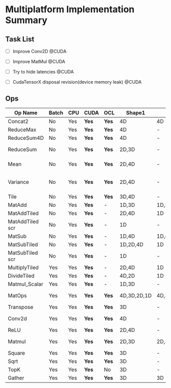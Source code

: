 # Multiplatform Implementation Summary

## Task List
- [ ] Improve Conv2D @CUDA
- [ ] Improve MatMul @CUDA
- [ ] Try to hide latencies @CUDA
- [ ] CudaTensorX disposal revision(device memory leak) @CUDA


## Ops
Op Name        | Batch | CPU  | CUDA  | OCL  |Shape1    | Shape2| Combinations                  | Sett1         |Val1   |Sett2      |Val2   | Notes|
---            | ---   | ---  | ---   | ---  | ---      | ---   | --------------------          | ---           | ---   | ---       | ---   |  --- |
Concat2        |     No|Yes   |**Yes**|**Yes**|4D        |4D     |-                              |Concat2        |3      |           |-      |--
ReduceMax      |     No|Yes   |**Yes**|**Yes**|4D        |-      |-                              |reductionDim   |1,2    |           |-      |--
ReduceSum4D    |     No|Yes   |**Yes**|**Yes**|4D        |-      |{1-1-1-0}                      |               |-      |           |-      |--
ReduceSum      |     No|Yes   |**Yes**|**Yes**|2D,3D     |-      |{3D: 0-0-1}, {2D: 0-1-0}       |               |-      |           |-      |--
Mean           |     No|Yes   |**Yes**|**Yes**|2D,4D     |-      |{1-0-0-0}, {1-1-1-0}           |               |-      |           |-      |--
Variance       |     No|Yes   |**Yes**|**Yes**|2D,4D     |-      |{2D: 1-0-0-0}, {4D: 1-1-1-0}   |               |-      |           |-      |--
Tile           |     No|Yes   |**Yes**|**Yes**|3D,4D     |-      |-                              |tileAxis       |1,2    |tileCount  |20,1024|only tileAxis=2 implemented
MatAdd         |     No|Yes   |**Yes**|   -   |1D,3D     |1D,3D  |-                              |               |-      |           |-      |Replaced by MatOps
MatAddTiled    |     No|Yes   |**Yes**|   -   |2D,4D     |1D     |-                              |               |-      |           |-      |Replaced by MatOps
MatAddTiled scr|     No|Yes   |**Yes**|   -   |1D        |-      |-                              |               |-      |           |-      |Replaced by MatOps
MatSub         |     No|Yes   |**Yes**|   -   |1D,4D     |1D,4D  |-                              |               |-      |           |-      |Replaced by MatOps
MatSubTiled    |     No|Yes   |**Yes**|   -   |1D,2D,4D  |1D     |-                              |               |-      |           |-      |Replaced by MatOps
MatSubTiled scr|     No|Yes   |**Yes**|   -   |1D        |-      |-                              |               |-      |           |-      |Replaced by MatOps
MultiplyTiled  |Yes    |Yes   |**Yes**|   -   |2D,4D     |1D     |-                              |               |-      |           |-      |Replaced by MatOps
DivideTiled    |Yes    |Yes   |**Yes**|   -   |4D,2D     |1D     |-                              |               |-      |           |-      |Replaced by MatOps
Matmul_Scalar  |Yes    |Yes   |**Yes**|   -   |1D,3D     |-      |-                              |               |-      |           |-      |Replaced by MatOps
MatOps         |Yes    |Yes   |**Yes**|**Yes**|4D,3D,2D,1D|4D,3D,2D,1D,0D|-                              |               |-      |           |-      |ADD,SUB,MUL_ELEMENT,DIV_ELEMENT, shapes could be different
Transpose      |Yes    |Yes   |**Yes**|**Yes**|3D        |-      |-                              |               |-      |           |-      |--
Conv2d         |Yes    |Yes   |**Yes**|**Yes**|4D        |-      |-                              |overrideDim2   |-1     |           |-      |3x Less performance compared to the tensorflow
ReLU           |Yes    |Yes   |**Yes**|**Yes**|2D,4D     |-      |-                              |               |-      |           |-      |--
Matmul         |Yes    |Yes   |**Yes**|**Yes**|2D,3D     |2D,3D  |-                              |               |-      |           |-      |20x Less performance compared to the tensorflow
Square         |Yes    |Yes   |**Yes**|**Yes**|3D        |-      |-                              |               |-      |           |-      |--
Sqrt           |Yes    |Yes   |**Yes**|**Yes**|3D        |-      |-                              |               |-      |           |-      |--
TopK           |Yes    |Yes   |**Yes**|    No|3D        |-      |-                              |axis           |2      |k          |20     |From PointNet++
Gather         |Yes    |Yes   |**Yes**|**Yes**|3D        |3D     |-                              |indices_axis   |1      |           |-      |From PointNet++

